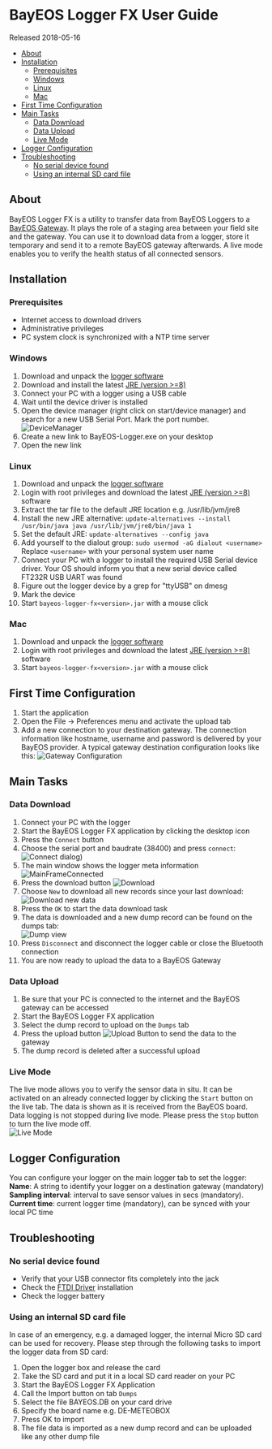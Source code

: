 # BayEOS Logger FX User Guide
Released 2018-05-16

<!-- @import "[TOC]" {cmd="toc" depthFrom=1 depthTo=6 orderedList=false} -->

<!-- code_chunk_output -->

* [About](#about)
* [Installation](#installation)
	* [Prerequisites](#prerequisites)
	* [Windows](#windows)
	* [Linux](#linux)
	* [Mac](#mac)
* [First Time Configuration](#first-time-configuration)
* [Main Tasks](#main-tasks)
	* [Data Download](#data-download)
	* [Data Upload](#data-upload)
	* [Live Mode](#live-mode)
* [Logger Configuration](#logger-configuration)
* [Troubleshooting](#troubleshooting)
	* [No serial device found](#no-serial-device-found)
	* [Using an internal SD card file](#using-an-internal-sd-card-file)

<!-- /code_chunk_output -->


## About 
BayEOS Logger FX is a utility to transfer data from BayEOS Loggers to a [BayEOS Gateway](http://https://github.com/BayCEER/bayeos-gateway). It plays the role of a staging area between your field site and the gateway. You can use it to download data from a logger, store it temporary and send it to a remote BayEOS gateway afterwards. A live mode enables you to verify the health status of all connected sensors.

## Installation

### Prerequisites 
- Internet access to download drivers
- Administrative privileges
- PC system clock is synchronized with a NTP time server

### Windows
1. Download and unpack the [logger software](http://www.bayceer.uni-bayreuth.de/edv/bayeos/bayeos-logger-fx.zip)
1. Download and install the latest [JRE (version >=8)](http://www.java.com/)
1. Connect your PC with a logger using a USB cable
1. Wait until the device driver is installed
1. Open the device manager (right click on start/device manager) and search for a new USB Serial Port. Mark the port number.  
![DeviceManager](DeviceManager.png)
1. Create a new link to BayEOS-Logger.exe on your desktop
1. Open the new link 

### Linux
1. Download and unpack the [logger software](http://www.bayceer.uni-bayreuth.de/edv/bayeos/bayeos-logger-fx.zip)
1. Login with root privileges and download the latest [JRE (version >=8)](http://www.java.com/) software
1. Extract the tar file to the default JRE location e.g. /usr/lib/jvm/jre8
1. Install the new JRE alternative: 
``update-alternatives --install /usr/bin/java java /usr/lib/jvm/jre8/bin/java 1``
1. Set the default JRE:
``update-alternatives --config java``
1. Add yourself to the dialout group:
``sudo usermod -aG dialout <username>``
Replace ``<username>`` with your personal system user name
1. Connect your PC with a logger to install the required USB Serial device driver. Your OS should inform you that a new serial device called FT232R USB UART was found
1. Figure out the logger device by a grep for "ttyUSB" on dmesg
1. Mark the device 
1. Start ``bayeos-logger-fx<version>.jar`` with a mouse click 

### Mac
1. Download and unpack the [logger software](http://www.bayceer.uni-bayreuth.de/edv/bayeos/bayeos-logger-fx.zip)
1. Login with root privileges and download the latest [JRE (version >=8)](http://www.java.com/) software
1. Start ``bayeos-logger-fx<version>.jar`` with a mouse click 

## First Time Configuration
1. Start the application 
1. Open the File → Preferences menu and activate the upload tab
2. Add a new connection to your destination gateway. The connection information like hostname, username and password is delivered by your BayEOS provider. A typical gateway destination configuration looks like this:
![Gateway Configuration](GatewayConfig.png)


## Main Tasks

### Data Download
1. Connect your PC with the logger 
1. Start the BayEOS Logger FX application by clicking the desktop icon
1. Press the `Connect` button
1. Choose the serial port and baudrate (38400) and press `connect`:  
![Connect dialog](ConnectDialog.png))
1. The main window shows the logger meta information  
![MainFrameConnected](MainFrameConnected.png)
1. Press the download button ![Download](UploadButton.png) 
1. Choose `New` to download all new records since your last download:  
![Download new data](DownloadNew.png)
1. Press the `OK` to start the data download task
1. The data is downloaded and a new dump record can be found on the dumps tab:  
![Dump view](DumpView.png)
1. Press `Disconnect` and disconnect the logger cable or close the Bluetooth connection
1. You are now ready to upload the data to a BayEOS Gateway

### Data Upload
1. Be sure that your PC is connected to the internet and the 
BayEOS gateway can be accessed
1. Start the BayEOS Logger FX application  
1. Select the dump record to upload on the `Dumps` tab
1. Press the upload button ![Upload Button](UploadButton.png) to send the data to the gateway
1. The dump record is deleted after a successful upload 

### Live Mode 
The live mode allows you to verify the sensor data in situ. It can be activated on an already connected logger by clicking the `Start` button on the live tab. The data is shown as it is received from the BayEOS board. Data logging is not stopped during live mode. Please press the `Stop` button to turn the live mode off.  
![Live Mode](LiveMode.png)

## Logger Configuration
You can configure your logger on the main logger tab to set the logger:
**Name**: A string to identify your logger on a destination gateway (mandatory)
**Sampling interval**: interval to save sensor values in secs (mandatory).
**Current time**: current logger time (mandatory), can be synced with your local PC time

## Troubleshooting

### No serial device found 
- Verify that your USB connector fits completely into the jack
- Check the [FTDI Driver](http://www.ftdichip.com/FTDrivers.htm) installation
- Check the logger battery

### Using an internal SD card file
In case of an emergency, e.g. a damaged logger, the internal Micro SD card can be used for recovery.
Please step through the following tasks to import the logger data from SD card:
1. Open the logger box and release the card 
2. Take the SD card and put it in a local SD card reader on your PC
3. Start the BayEOS Logger FX Application
4. Call the Import button on tab `Dumps`
5. Select the file BAYEOS.DB on your card drive
6. Specify the board name e.g. DE-METEOBOX
7. Press OK to import
8. The file data is imported as a new dump record and can be uploaded like any other dump file

